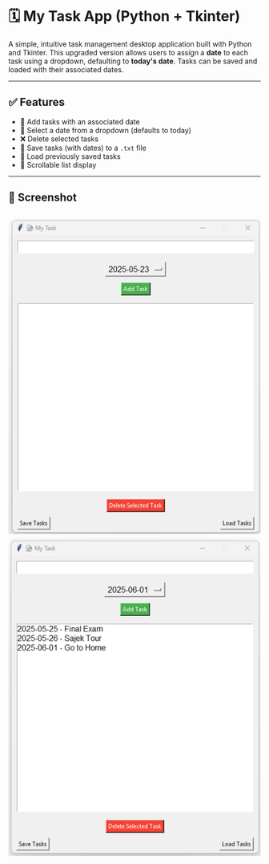 # 🗓️ My Task App (Python + Tkinter)

A simple, intuitive task management desktop application built with Python and Tkinter. This upgraded version allows users to assign a **date** to each task using a dropdown, defaulting to **today's date**. Tasks can be saved and loaded with their associated dates.

---

## ✅ Features

- 📝 Add tasks with an associated date
- 📅 Select a date from a dropdown (defaults to today)
- ❌ Delete selected tasks
- 💾 Save tasks (with dates) to a `.txt` file
- 📂 Load previously saved tasks
- 📜 Scrollable list display

---

## 📸 Screenshot

![Mytask Screenshot](1.png)
![Mytask Screenshot](2.png)
---


